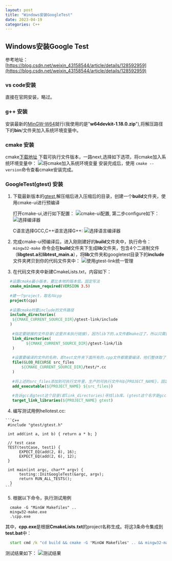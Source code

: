 ```yaml
---
layout: post
title: "Windows安装GoogleTest"
date: 2023-04-19
categories: C++
---
```


## Windows安装Google Test

参考地址：[https://blog.csdn.net/weixin_43158544/article/details/128592959](https://blog.csdn.net/weixin_43158544/article/details/128592959)

### vs code安装

  直接在官网安装，略过。

### g++ 安装

   安装最新的[MinGW-W64](https://sourceforge.net/projects/mingw-w64/files/Toolchains%20targetting%20Win64/Personal%20Builds/mingw-builds/)就行(我使用的是"**w64devkit-1.18.0.zip**"),将解压路径下的**bin**/文件夹加入系统环境变量中。

### cmake 安装
  
  cmake[下载地址](https://cmake.org/download/)
  下载可执行文件版本，一路next,选择如下选项，将cmake加入系统环境变量中：
  ![将cmake加入系统环境变量](assets/../../../assets/images/C++/googletest/20210913102105680.png)
  安装完成后，使用 `cmake --version`命令查看cmake安装完成。

### GoogleTest(gtest) 安装

  1. 下载最新版本的[gtest](https://github.com/google/googletest/releases),解压缩后进入压缩后的目录，创建一个**build**文件夹，使用cmake-ui进行预编译

     打开cmake-ui,进行如下配置：
     ![cmake-ui配置](assets/../../../assets/images/C++/googletest/cmake-ui%20config.png),
     第二步configure如下：
     ![选择编译器](assets/../../../assets/images/C++/googletest/20180316102845790.png)

     C语言选择GCC,C++语言选择G++:
     ![选择语言编译器](../../assets/images/C++/googletest/20180316102857664.png)

  2. 完成cmake-ui预编译后，进入刚刚建好的**build**文件夹中，执行命令：`mingw32-make`
     命令会在**build**文件夹下生成**lib**文件夹，包含4个二进制文件（**libgtest.a**和**libtest_main.a**），将**lib**文件夹和googletest目录下的**include**文件夹拷贝到你的代码文件夹中：
       ![使用gtest-link统一管理](../../assets/images/C++/googletest/1681888308911.jpg)

  3. 在代码文件夹中新建CmakeLists.txt，内容如下：

   ```cmake
     #设置cmake最小版本，要比本地的版本低。固定写法
     cmake_minimum_required(VERSION 3.5)
     
     #建一个project，取名叫cpp
     project(cpp)
     
     #设置cmake时要include的文件路径
     include_directories(
      ${CMAKE_CURRENT_SOURCE_DIR}/gtest-link/include
     )
      
      #指定要链接的文件目录(这里并未执行链接)。因为lib下的.a文件都make过了，所以只需要链接一下即可。
      link_directories(
            ${CMAKE_CURRENT_SOURCE_DIR}/gtest-link/lib
      )
      
      #设置要编译的文件的名称，即test文件夹下面所有的.cpp文件都需要编译，他们整体取了个名字叫src_files
      file(GLOB_RECURSE src_files
          ${CMAKE_CURRENT_SOURCE_DIR}/test/*.cc
      )
      
      #将上述的src_files添加到可执行文件里，生产的可执行文件叫${PROJECT_NAME}。固定写法
      add_executable(${PROJECT_NAME} ${src_files})
      
      #告诉gcc去gtest这个目录(即link_directories)寻找lib库。(gtest这个名字是gcc取的)
      target_link_libraries(${PROJECT_NAME} gtest)
   ```

  4. 编写测试用例hellotest.cc:

    ```C++
     #include "gtest/gtest.h"
     
     int add(int a, int b) { return a * b; }
     
     // test case
     TEST(testCase, test1) {
          EXPECT_EQ(add(2, 8), 16);
          EXPECT_EQ(add(2, 6), 12);
     }
     
     int main(int argc, char** argv) {
          testing::InitGoogleTest(&argc, argv);
          return RUN_ALL_TESTS();
      }
    ```

  5. 根据以下命令，执行测试用例

   ```shell
     cmake -G "MinGW Makefiles" ..
     mingw32-make.exe
     .\cpp.exe
   ```

  其中，**cpp.exe**是根据**CmakeLists.txt**的project名称生成。将这3条命令集成到**test.bat**中：

  ```bat
    start cmd /k "cd build && cmake -G "MinGW Makefiles" .. && mingw32-make.exe && .\cpp.exe"
  ```

  测试结果如下：
  ![测试结果](../../assets/images/C++/googletest/20230419155130.png)
